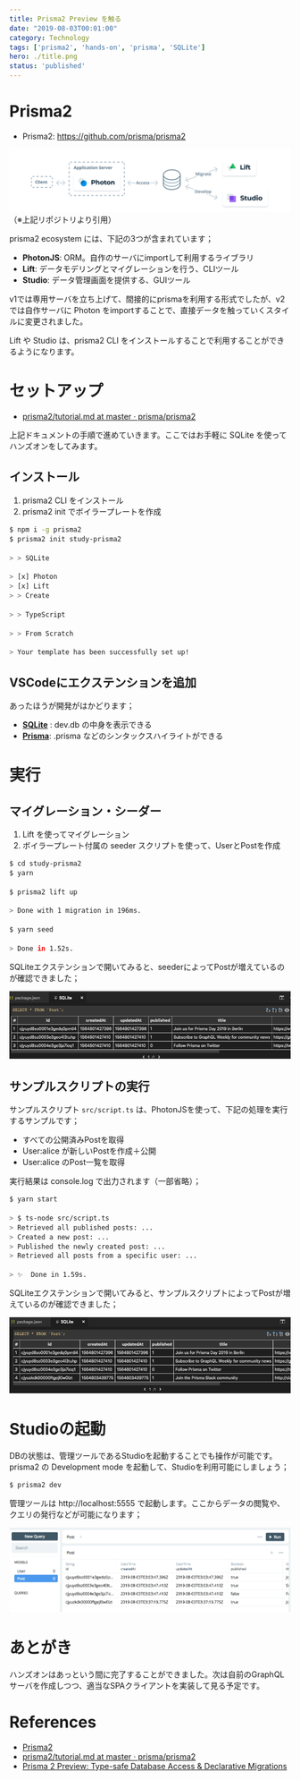 ```yaml
---
title: Prisma2 Preview を触る
date: "2019-08-03T00:01:00"
category: Technology
tags: ['prisma2', 'hands-on', 'prisma', 'SQLite']
hero: ./title.png
status: 'published'
---
```


# Prisma2

- Prisma2: https://github.com/prisma/prisma2

![](prisma2.png)
（※上記リポジトリより引用）

prisma2 ecosystem には、下記の3つが含まれています；

- __PhotonJS__: ORM。自作のサーバにimportして利用するライブラリ
- __Lift__: データモデリングとマイグレーションを行う、CLIツール
- __Studio__: データ管理画面を提供する、GUIツール

v1では専用サーバを立ち上げて、間接的にprismaを利用する形式でしたが、v2では自作サーバに Photon をimportすることで、直接データを触っていくスタイルに変更されました。

Lift や Studio は、prisma2 CLI をインストールすることで利用することができるようになります。

# セットアップ

- [prisma2/tutorial\.md at master · prisma/prisma2](https://github.com/prisma/prisma2/blob/master/docs/tutorial.md)

上記ドキュメントの手順で進めていきます。ここではお手軽に SQLite を使ってハンズオンをしてみます。

## インストール

1. prisma2 CLI をインストール
1. prisma2 init でボイラープレートを作成

```bash
$ npm i -g prisma2
$ prisma2 init study-prisma2

> > SQLite

> [x] Photon
> [x] Lift
> > Create

> > TypeScript

> > From Scratch

> Your template has been successfully set up!
```

## VSCodeにエクステンションを追加

あったほうが開発がはかどります；

- __[SQLite](https://marketplace.visualstudio.com/items?itemName=alexcvzz.vscode-sqlite)__ : dev.db の中身を表示できる
- __[Prisma](https://marketplace.visualstudio.com/items?itemName=Prisma.prisma)__: .prisma などのシンタックスハイライトができる

# 実行

## マイグレーション・シーダー

1. Lift を使ってマイグレーション
1. ボイラープレート付属の seeder スクリプトを使って、UserとPostを作成

```bash
$ cd study-prisma2
$ yarn

$ prisma2 lift up

> Done with 1 migration in 196ms.

$ yarn seed

> Done in 1.52s.
```

SQLiteエクステンションで開いてみると、seederによってPostが増えているのが確認できました；

![](seeded.png)

## サンプルスクリプトの実行

サンプルスクリプト `src/script.ts` は、PhotonJSを使って、下記の処理を実行するサンプルです；

- すべての公開済みPostを取得
- User:alice が新しいPostを作成＋公開
- User:alice のPost一覧を取得

実行結果は console.log で出力されます（一部省略）；

```bash
$ yarn start

> $ ts-node src/script.ts
> Retrieved all published posts: ...
> Created a new post: ...
> Published the newly created post: ...
> Retrieved all posts from a specific user: ...

> ✨  Done in 1.59s.
```

SQLiteエクステンションで開いてみると、サンプルスクリプトによってPostが増えているのが確認できました；

![](started.png)

# Studioの起動

DBの状態は、管理ツールであるStudioを起動することでも操作が可能です。prisma2 の Development mode を起動して、Studioを利用可能にしましょう；

```bash
$ prisma2 dev
```

管理ツールは http://localhost:5555 で起動します。ここからデータの閲覧や、クエリの発行などが可能になります；

![](studio.png)

# あとがき

ハンズオンはあっという間に完了することができました。次は自前のGraphQLサーバを作成しつつ、適当なSPAクライアントを実装して見る予定です。

# References

- [Prisma2](https://github.com/prisma/prisma2)
- [prisma2/tutorial\.md at master · prisma/prisma2](https://github.com/prisma/prisma2/blob/master/docs/tutorial.md)
- [Prisma 2 Preview: Type-safe Database Access & Declarative Migrations](https://www.prisma.io/blog/announcing-prisma-2-zq1s745db8i5#getting-started-with-prisma-2)

